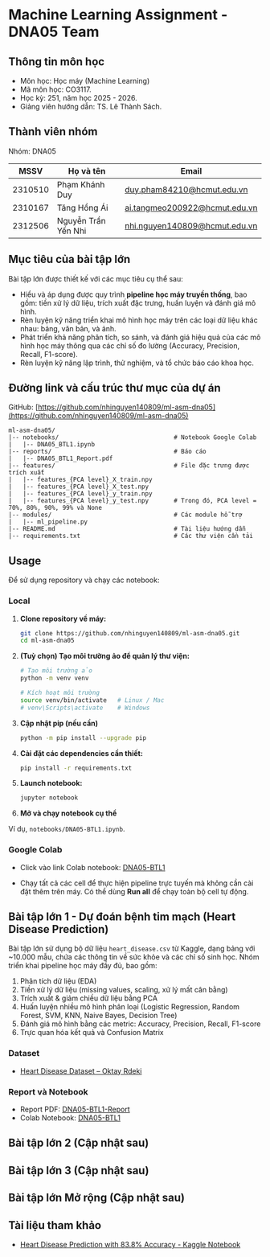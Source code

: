 # Machine Learning Assignment - DNA05 Team

## Thông tin môn học

- Môn học: Học máy (Machine Learning) 
- Mã môn học: CO3117.
- Học kỳ: 251, năm học 2025 - 2026.
- Giảng viên hướng dẫn: TS. Lê Thành Sách.

## Thành viên nhóm

Nhóm: DNA05

|MSSV| Họ và tên| Email|
|----|----------|------|
|2310510| Phạm Khánh Duy| duy.pham84210@hcmut.edu.vn|
|2310167| Tăng Hồng Ái| ai.tangmeo200922@hcmut.edu.vn|
|2312506| Nguyễn Trần Yến Nhi| nhi.nguyen140809@hcmut.edu.vn|

## Mục tiêu của bài tập lớn

Bài tập lớn được thiết kế với các mục tiêu cụ thể sau:

- Hiểu và áp dụng được quy trình **pipeline học máy truyền thống**, bao gồm: tiền xử lý dữ liệu, trích xuất đặc trưng, huấn luyện và đánh giá mô hình.
- Rèn luyện kỹ năng triển khai mô hình học máy trên các loại dữ liệu khác nhau: bảng, văn bản, và ảnh.
- Phát triển khả năng phân tích, so sánh, và đánh giá hiệu quả của các mô hình học máy thông qua các chỉ số đo lường (Accuracy, Precision, Recall, F1-score).
- Rèn luyện kỹ năng lập trình, thử nghiệm, và tổ chức báo cáo khoa học.

## Đường link và cấu trúc thư mục của dự án

GitHub: [https://github.com/nhinguyen140809/ml-asm-dna05](https://github.com/nhinguyen140809/ml-asm-dna05)

```
ml-asm-dna05/
|-- notebooks/                                # Notebook Google Colab
|   |-- DNA05_BTL1.ipynb                 
|-- reports/                                  # Báo cáo
|   |-- DNA05_BTL1_Report.pdf
|-- features/                                 # File đặc trưng được trích xuất
|   |-- features_{PCA level}_X_train.npy
|   |-- features_{PCA level}_X_test.npy
|   |-- features_{PCA level}_y_train.npy
|   |-- features_{PCA level}_y_test.npy       # Trong đó, PCA level = 70%, 80%, 90%, 99% và None
|-- modules/                                  # Các module hỗ trợ
|   |-- ml_pipeline.py
|-- README.md                                 # Tài liệu hướng dẫn
|-- requirements.txt                          # Các thư viện cần tải
```

## Usage

Để sử dụng repository và chạy các notebook:
### Local
1. **Clone repository về máy:**

    ```bash
    git clone https://github.com/nhinguyen140809/ml-asm-dna05.git
    cd ml-asm-dna05
    ```

2. **(Tuỳ chọn) Tạo môi trường ảo để quản lý thư viện:**

    ```bash
    # Tạo môi trường ảo
    python -m venv venv

    # Kích hoạt môi trường
    source venv/bin/activate   # Linux / Mac
    # venv\Scripts\activate    # Windows
    ```

3. **Cập nhật pip (nếu cần)**

    ```bash
    python -m pip install --upgrade pip
    ```

4. **Cài đặt các dependencies cần thiết:**

    ```bash
    pip install -r requirements.txt
    ```

5. **Launch notebook:**

    ```bash
    jupyter notebook
    ```

6. **Mở và chạy notebook cụ thể**

Ví dụ, `notebooks/DNA05-BTL1.ipynb`.

### Google Colab

- Click vào link Colab notebook: [DNA05-BTL1](https://colab.research.google.com/drive/1Bz4B_MAlvOQ6Acb93SF8WxtnKEEAdTf7?usp=sharing)

- Chạy tất cả các cell để thực hiện pipeline trực tuyến mà không cần cài đặt thêm trên máy. Có thể dùng **Run all** để chạy toàn bộ cell tự động.

## Bài tập lớn 1 - Dự đoán bệnh tim mạch (Heart Disease Prediction)

Bài tập lớn sử dụng bộ dữ liệu `heart_disease.csv` từ Kaggle, dạng bảng với ~10.000 mẫu, chứa các thông tin về sức khỏe và các chỉ số sinh học. Nhóm triển khai pipeline học máy đầy đủ, bao gồm:

1. Phân tích dữ liệu (EDA)  
2. Tiền xử lý dữ liệu (missing values, scaling, xử lý mất cân bằng)  
3. Trích xuất & giảm chiều dữ liệu bằng PCA  
4. Huấn luyện nhiều mô hình phân loại (Logistic Regression, Random Forest, SVM, KNN, Naive Bayes, Decision Tree)  
5. Đánh giá mô hình bằng các metric: Accuracy, Precision, Recall, F1-score  
6. Trực quan hóa kết quả và Confusion Matrix  

### Dataset

- [Heart Disease Dataset – Oktay Rdeki](https://www.kaggle.com/datasets/oktayrdeki/heart-disease)  

### Report và Notebook

- Report PDF: [DNA05-BTL1-Report](https://github.com/nhinguyen140809/ml-asm-dna05/blob/main/reports/DNA05_BTL1_Report.pdf)  
- Colab Notebook: [DNA05-BTL1](https://colab.research.google.com/drive/1Bz4B_MAlvOQ6Acb93SF8WxtnKEEAdTf7?usp=sharing)  

## Bài tập lớn 2 (Cập nhật sau)

## Bài tập lớn 3 (Cập nhật sau)

## Bài tập lớn Mở rộng (Cập nhật sau)

## Tài liệu tham khảo

- [Heart Disease Prediction with 83.8% Accuracy - Kaggle Notebook](https://www.kaggle.com/code/hossainhedayati/heart-disease-prediction-with-83-8-accuracy)
